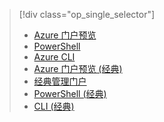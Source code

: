 > [!div class="op_single_selector"]
>- [Azure 门户预览](../articles/virtual-network/virtual-networks-create-vnet-arm-pportal.md)
>- [PowerShell](../articles/virtual-network/virtual-networks-create-vnet-arm-ps.md)
>- [Azure CLI](../articles/virtual-network/virtual-networks-create-vnet-arm-cli.md)
>- [Azure 门户预览 (经典)](../articles/virtual-network/virtual-networks-create-vnet-classic-pportal.md)
>- [经典管理门户](../articles/virtual-network/virtual-networks-create-vnet-classic-portal.md)
>- [PowerShell (经典)](../articles/virtual-network/virtual-networks-create-vnet-classic-netcfg-ps.md)
>- [CLI (经典)](../articles/virtual-network/virtual-networks-create-vnet-classic-cli.md)

<!---HONumber=69-->